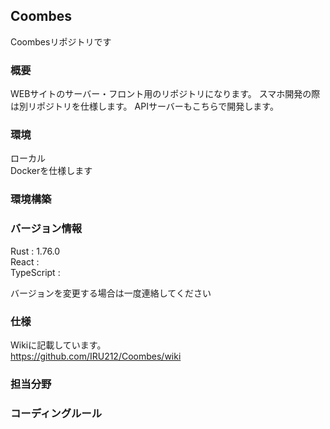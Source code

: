 ## Coombes
Coombesリポジトリです

### 概要
WEBサイトのサーバー・フロント用のリポジトリになります。
スマホ開発の際は別リポジトリを仕様します。
APIサーバーもこちらで開発します。

### 環境
ローカル <br />
Dockerを仕様します

### 環境構築

### バージョン情報
Rust       : 1.76.0 <br />
React      : <br />
TypeScript : <br />

バージョンを変更する場合は一度連絡してください

### 仕様
Wikiに記載しています。 <br />
https://github.com/IRU212/Coombes/wiki

### 担当分野

### コーディングルール
